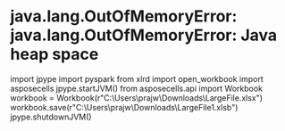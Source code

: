 
# java.lang.OutOfMemoryError: java.lang.OutOfMemoryError: Java heap space

import  jpype
import pyspark
from xlrd import open_workbook
import  asposecells
jpype.startJVM()
from asposecells.api import Workbook
workbook = Workbook(r"C:\Users\prajw\Downloads\LargeFile.xlsx")
workbook.save(r"C:\Users\prajw\Downloads\LargeFile1.xlsb")
jpype.shutdownJVM()

        